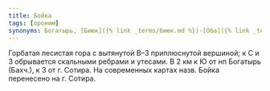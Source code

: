 ```yaml
---
title: Бойка
tags: [ороним]
synonyms: Богатырь, [Биюк]({% link _terms/биюк.md %})-[Оба]({% link _terms/оба.md %}), Биюка, Байка, Бойко
---
```


Горбатая лесистая гора с вытянутой В–З приплюснутой вершиной; к С и З обрывается
скальными ребрами и утесами. В 2 км к Ю от нп Богатырь (Бахч.), к З от г.
Сотира. На современных картах назв. Бойка перенесено на г. Сотира.
